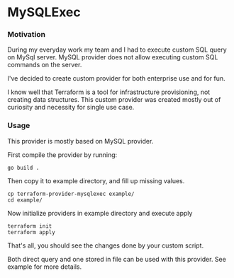 # MySQLExec


### Motivation
During my everyday work my team and I had to execute custom SQL query on MySql server.
MySQL provider does not allow executing custom SQL commands on the server.

I've decided to create custom provider for both enterprise use and for fun.

I know well that Terraform is a tool for infrastructure provisioning, not creating data structures.
This custom provider was created mostly out of curiosity and necessity for single use case.

### Usage

This provider is mostly based on MySQL provider.

First compile the provider by running:
```
go build .
```

Then copy it to example directory, and fill up missing values.
```$xslt
cp terraform-provider-mysqlexec example/
cd example/
```

Now initialize providers in example directory and execute apply
```$xslt
terraform init
terraform apply
```

That's all, you should see the changes done by your custom script.

Both direct query and one stored in file can be used with this provider.
See example for more details.